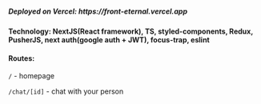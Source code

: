 <h5>Deployed on Vercel: https://front-eternal.vercel.app</h5>
<h4>Technology: NextJS(React framework), TS, styled-components, Redux, PusherJS, next auth(google auth + JWT), focus-trap, eslint</h4>
<h4>Routes:</h4>
<p><code>/</code> - homepage</p>
<p><code>/chat/[id]</code> - chat with your person</p>
